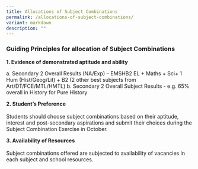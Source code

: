 ```yaml
---
title: Allocations of Subject Combinations
permalink: /allocations-of-subject-combinations/
variant: markdown
description: ""
---
```

### Guiding Principles for allocation of Subject Combinations

**1.  Evidence of demonstrated aptitude and ability**

a. Secondary 2 Overall Results (NA/Exp) – EMSHB2
EL + Maths + Sci+ 1 Hum (Hist/Geog/Lit) + B2 (2  other best subjects from Art/DT/FCE/MTL/HMTL)
b. Secondary 2 Overall Subject Results - e.g. 65% overall in History for Pure History

**2. Student’s Preference**<br><br>
Students should choose subject combinations based on their aptitude, interest and post-secondary aspirations and submit their choices during the Subject Combination Exercise in October.

**3. Availability of Resources**<br><br>
Subject combinations offered are subjected to availability of vacancies in each subject and school resources.
